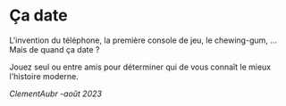 # Ça date

L'invention du téléphone, la première console de jeu, le chewing-gum, ... Mais de quand ça date ?

Jouez seul ou entre amis pour déterminer qui de vous connaît le mieux l'histoire moderne.

_ClementAubr -août 2023_
